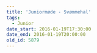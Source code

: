 ```yaml
---
title: 'Juniormøde - Svømmehal'
tags:
  - Junior
date_start: 2016-01-19T17:30:00
date_end: 2016-01-19T20:00:00
old_id: 5879
---
```

